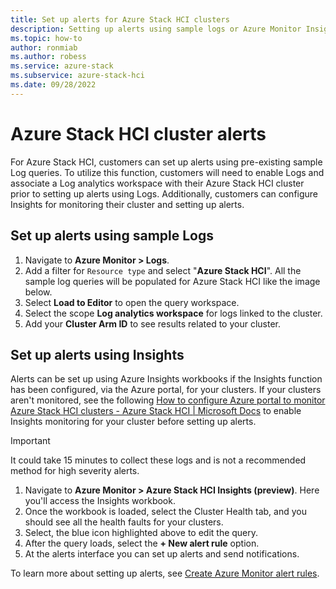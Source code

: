 ```yaml
---
title: Set up alerts for Azure Stack HCI clusters
description: Setting up alerts using sample logs or Azure Monitor Insights workbooks.
ms.topic: how-to
author: ronmiab
ms.author: robess
ms.service: azure-stack
ms.subservice: azure-stack-hci
ms.date: 09/28/2022
---
```


# Azure Stack HCI cluster alerts

For Azure Stack HCI, customers can set up alerts using pre-existing sample Log queries. To utilize this function, customers will need to enable Logs and associate a Log analytics workspace with their Azure Stack HCI cluster prior to setting up alerts using Logs. Additionally, customers can configure Insights for monitoring their cluster and setting up alerts.

## Set up alerts using sample Logs

1. Navigate to **Azure Monitor > Logs**.
2. Add a filter for `Resource type` and select "**Azure Stack HCI**". All the sample log queries will be populated for Azure Stack HCI like the image below.
3. Select **Load to Editor** to open the query workspace.
4. Select the scope **Log analytics workspace** for logs linked to the cluster.
5. Add your **Cluster Arm ID** to see results related to your cluster.

## Set up alerts using Insights

Alerts can be set up using Azure Insights workbooks if the Insights function has been configured, via the Azure portal, for your clusters. If your clusters aren't monitored, see the following [How to configure Azure portal to monitor Azure Stack HCI clusters - Azure Stack HCI | Microsoft Docs](./alerts-insights-logs.md) to enable Insights monitoring for your cluster before setting up alerts.

> [!IMPORTANT]
> It could take 15 minutes to collect these logs and is not a recommended method for high severity alerts.

1. Navigate to **Azure Monitor > Azure Stack HCI Insights (preview)**. Here you'll access the Insights workbook.
2. Once the workbook is loaded, select the Cluster Health tab, and you should see all the health faults for your clusters.
3. Select, the blue icon highlighted above to edit the query.
4. After the query loads, select the **+ New alert rule** option.
5. At the alerts interface you can set up alerts and send notifications.

To learn more about setting up alerts, see [Create Azure Monitor alert rules](/azure/azure-monitor/alerts/alerts-create-new-alert-rule).
